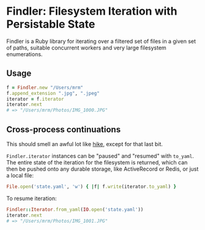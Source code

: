# Findler: Filesystem Iteration with Persistable State

Findler is a Ruby library for iterating over a filtered set of files in a given
set of paths, suitable concurrent workers and very large filesystem enumerations.

## Usage

```ruby
f = Findler.new "/Users/mrm"
f.append_extension ".jpg", ".jpeg"
iterator = f.iterator
iterator.next
# => "/Users/mrm/Photos/IMG_1000.JPG"
```

## Cross-process continuations

This should smell an awful lot like [hike](https://github.com/sstephenson/hike),
except for that last bit.

```Findler.iterator``` instances can be "paused" and "resumed" with ```to_yaml```.
The entire state of the iteration for the filesystem is returned, which can then
be pushed onto any durable storage, like ActiveRecord or Redis, or just a local file:

```ruby
File.open('state.yaml', 'w') { |f| f.write(iterator.to_yaml) }
```

To resume iteration:

```ruby
Findler::Iterator.from_yaml(IO.open('state.yaml'))
iterator.next
# => "/Users/mrm/Photos/IMG_1001.JPG"
```